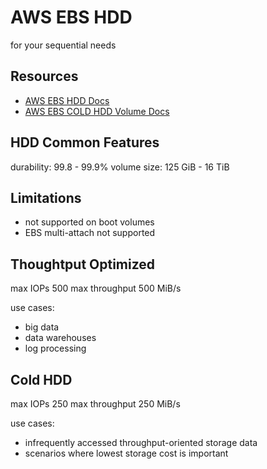 # AWS EBS HDD
for your sequential needs

## Resources

- [AWS EBS HDD Docs](https://docs.aws.amazon.com/AWSEC2/latest/UserGuide/ebs-volume-types.html#hard-disk-drives)
- [AWS EBS COLD HDD Volume Docs](https://docs.aws.amazon.com/AWSEC2/latest/UserGuide/ebs-volume-types.html#EBSVolumeTypes_sc1)

## HDD Common Features
durability: 99.8 - 99.9%
volume size: 125 GiB - 16 TiB

## Limitations
- not supported on boot volumes
- EBS multi-attach not supported

## Thoughtput Optimized
max IOPs 500
max throughput 500 MiB/s

use cases:
- big data
- data warehouses
- log processing

## Cold HDD
max IOPs 250
max throughput 250 MiB/s

use cases:
- infrequently accessed throughput-oriented storage data
- scenarios where lowest storage cost is important